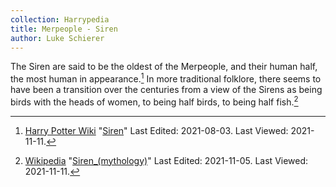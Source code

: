 ```yaml
---
collection: Harrypedia
title: Merpeople - Siren
author: Luke Schierer
---
```


The Siren are said to be the oldest of the Merpeople, and their human half, the
most human in appearance.[^211111-11] In more traditional folklore, there seems
to have been a transition over the centuries from a view of the Sirens as being
birds with the heads of women, to being half birds, to being half
fish.[^211111-12]

[^211111-12]: 
    [Wikipedia](https://en.wikipedia.org/wiki/)
    "[Siren\_(mythology)](<https://en.wikipedia.org/wiki/Siren_(mythology)>)"
    Last Edited: 2021-11-05. Last Viewed: 2021-11-11.

[^211111-11]: 
    [Harry Potter Wiki](https://harrypotter.fandom.com/wiki)
    "[Siren](https://harrypotter.fandom.com/wiki/Siren)"
    Last Edited: 2021-08-03. Last Viewed: 2021-11-11.
